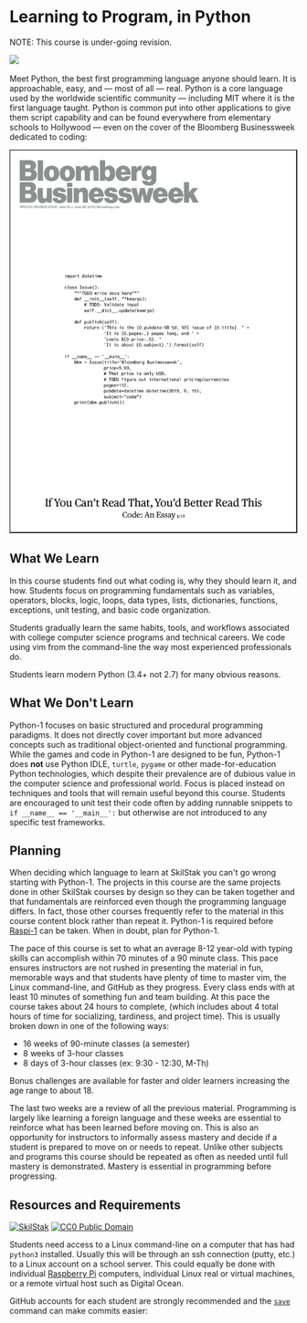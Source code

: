 # Learning to Program, in Python

NOTE: This course is under-going revision.

![](https://www.python.org/static/community_logos/python-logo-generic.svg)

Meet Python, the best first programming language anyone should
learn.  It is approachable, easy, and &mdash; most of all &mdash;
real. Python is a core language used by the worldwide scientific
community &mdash; including MIT where it is the first language
taught. Python is common put into other applications to give them
script capability and can be found everywhere from elementary schools
to Hollywood &mdash; even on the cover of the Bloomberg Businessweek
dedicated to coding:


![](img/bloomberg.jpg)

## What We Learn

In this course students find out what coding is, why they should
learn it, and how. Students focus on programming fundamentals such
as variables, operators, blocks, logic, loops, data types, lists,
dictionaries, functions, exceptions, unit testing, and basic code
organization.

Students gradually learn the same habits, tools, and workflows
associated with college computer science programs and technical
careers. We code using vim from the command-line the way most
experienced professionals do.

Students learn modern Python (3.4+ not 2.7) for many obvious reasons.

## What We Don't Learn

Python-1 focuses on basic structured and procedural programming
paradigms. It does not directly cover important but more advanced
concepts such as traditional object-oriented and functional
programming.  While the games and code in Python-1 are designed to
be fun, Python-1 does **not** use Python IDLE, `turtle`, `pygame`
or other made-for-education Python technologies, which despite their
prevalence are of dubious value in the computer science and
professional world. Focus is placed instead on techniques and tools
that will remain useful beyond this course. Students are encouraged
to unit test their code often by adding runnable snippets to `if
__name__ == '__main__':` but otherwise are not introduced to any
specific test frameworks.

## Planning

When deciding which language to learn at SkilStak you can't go wrong
starting with Python-1. The projects in this course are the same
projects done in other SkilStak courses by design so they can be
taken together and that fundamentals are reinforced even though the
programming language differs. In fact, those other courses frequently
refer to the material in this course content block rather than
repeat it. Python-1 is required before
[Raspi-1](http://raspi-1.skilstak.io) can be taken. When in doubt,
plan for Python-1.

The pace of this course is set to what an average 8-12 year-old
with typing skills can accomplish within 70 minutes of a 90 minute
class. This pace ensures instructors are not rushed in presenting
the material in fun, memorable ways and that students have plenty
of time to master vim, the Linux command-line, and GitHub as they
progress. Every class ends with at least 10 minutes of something
fun and team building. At this pace the course takes about 24 hours
to complete, (which includes about 4 total hours of time for
socializing, tardiness, and project time). This is usually broken
down in one of the following ways:

* 16 weeks of 90-minute classes (a semester)
* 8 weeks of 3-hour classes
* 8 days of 3-hour classes (ex: 9:30 - 12:30, M-Th) 

Bonus challenges are available for faster and older learners
increasing the age range to about 18.

The last two weeks are a review of all the previous material.
Programming is largely like learning a foreign language and these
weeks are essential to reinforce what has been learned before moving
on. This is also an opportunity for instructors to informally assess
mastery and decide if a student is prepared to move on or needs to
repeat. Unlike other subjects and programs this course should be
repeated as often as needed until full mastery is demonstrated.
Mastery is essential in programming before progressing.

## Resources and Requirements

[![][logo]][scb] [![][cc0]][cc0link]

Students need access to a Linux command-line on a computer that has
had `python3` installed. Usually this will be through an ssh
connection (putty, etc.) to a Linux account on a school server.
This could equally be done with individual [Raspberry Pi][] computers,
individual Linux real or virtual machines, or a remote virtual host
such as Digital Ocean.

GitHub accounts for each student are strongly recommended and the
[`save`][save] command can make commits easier:

[save]: https://github.com/skilstak/python-1/blob/master/bin/save
[logo]: http://skilstak.com/images/skilstak-logo-bw-31.svg "SkilStak"
[scb]: README-SKB.md
[cc0]: http://mirrors.creativecommons.org/presskit/buttons/88x31/svg/cc-zero.svg "CC0 Public Domain"
[cc0link]: https://creativecommons.org/publicdomain/zero/1.0/
[Raspberry Pi]: https://www.raspberrypi.org/
